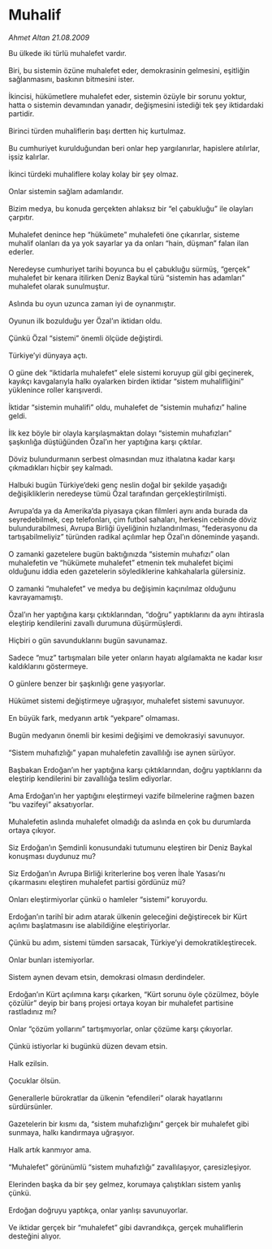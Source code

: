 # Muhalif

*Ahmet Altan 21.08.2009*

<div class="taraf_structure_2col_1zq">
<div class="margen_n">



 <p>Bu ülkede iki türlü muhalefet vardır. <br/><br/>Biri, bu sistemin özüne muhalefet eder, demokrasinin gelmesini, eşitliğin sağlanmasını, baskının bitmesini ister. <br/><br/>İkincisi, hükümetlere muhalefet eder, sistemin özüyle bir sorunu yoktur, hatta o sistemin devamından yanadır, değişmesini istediği tek şey iktidardaki partidir. <br/><br/>Birinci türden muhaliflerin başı dertten hiç kurtulmaz. <br/><br/>Bu cumhuriyet kurulduğundan beri onlar hep yargılanırlar, hapislere atılırlar, işsiz kalırlar. <br/><br/>İkinci türdeki muhaliflere kolay kolay bir şey olmaz. <br/><br/>Onlar sistemin sağlam adamlarıdır. <br/><br/>Bizim medya, bu konuda gerçekten ahlaksız bir “el çabukluğu” ile olayları çarpıtır. <br/><br/>Muhalefet denince hep “hükümete” muhalefeti öne çıkarırlar, sisteme muhalif olanları da ya yok sayarlar ya da onları “hain, düşman” falan ilan ederler. <br/><br/>Neredeyse cumhuriyet tarihi boyunca bu el çabukluğu sürmüş, “gerçek” muhalefet bir kenara itilirken Deniz Baykal türü “sistemin has adamları” muhalefet olarak sunulmuştur. <br/><br/>Aslında bu oyun uzunca zaman iyi de oynanmıştır. <br/><br/>Oyunun ilk bozulduğu yer Özal’ın iktidarı oldu. <br/><br/>Çünkü Özal “sistemi” önemli ölçüde değiştirdi. <br/><br/>Türkiye’yi dünyaya açtı. <br/><br/>O güne dek “iktidarla muhalefet” elele sistemi koruyup gül gibi geçinerek, kayıkçı kavgalarıyla halkı oyalarken birden iktidar “sistem muhalifliğini” yüklenince roller karışıverdi. <br/><br/>İktidar “sistemin muhalifi” oldu, muhalefet de “sistemin muhafızı” haline geldi. <br/><br/>İlk kez böyle bir olayla karşılaşmaktan dolayı “sistemin muhafızları” şaşkınlığa düştüğünden Özal’ın her yaptığına karşı çıktılar. <br/><br/>Döviz bulundurmanın serbest olmasından muz ithalatına kadar karşı çıkmadıkları hiçbir şey kalmadı. <br/><br/>Halbuki bugün Türkiye’deki genç neslin doğal bir şekilde yaşadığı değişikliklerin neredeyse tümü Özal tarafından gerçekleştirilmişti. <br/><br/>Avrupa’da ya da Amerika’da piyasaya çıkan filmleri aynı anda burada da seyredebilmek, cep telefonları, çim futbol sahaları, herkesin cebinde döviz bulundurabilmesi, Avrupa Birliği üyeliğinin hızlandırılması, “federasyonu da tartışabilmeliyiz” türünden radikal açılımlar hep Özal’ın döneminde yaşandı. <br/><br/>O zamanki gazetelere bugün baktığınızda “sistemin muhafızı” olan muhalefetin ve “hükümete muhalefet” etmenin tek muhalefet biçimi olduğunu iddia eden gazetelerin söylediklerine kahkahalarla gülersiniz. <br/><br/>O zamanki “muhalefet” ve medya bu değişimin kaçınılmaz olduğunu kavrayamamıştı. <br/><br/>Özal’ın her yaptığına karşı çıktıklarından, “doğru” yaptıklarını da aynı ihtirasla eleştirip kendilerini zavallı durumuna düşürmüşlerdi. <br/><br/>Hiçbiri o gün savunduklarını bugün savunamaz. <br/><br/>Sadece “muz” tartışmaları bile yeter onların hayatı algılamakta ne kadar kısır kaldıklarını göstermeye. <br/><br/>O günlere benzer bir şaşkınlığı gene yaşıyorlar. <br/><br/>Hükümet sistemi değiştirmeye uğraşıyor, muhalefet sistemi savunuyor. <br/><br/>En büyük fark, medyanın artık “yekpare” olmaması. <br/><br/>Bugün medyanın önemli bir kesimi değişimi ve demokrasiyi savunuyor. <br/><br/>“Sistem muhafızlığı” yapan muhalefetin zavallılığı ise aynen sürüyor. <br/><br/>Başbakan Erdoğan’ın her yaptığına karşı çıktıklarından, doğru yaptıklarını da eleştirip kendilerini bir zavallılığa teslim ediyorlar. <br/><br/>Ama Erdoğan’ın her yaptığını eleştirmeyi vazife bilmelerine rağmen bazen “bu vazifeyi” aksatıyorlar. <br/><br/>Muhalefetin aslında muhalefet olmadığı da aslında en çok bu durumlarda ortaya çıkıyor. <br/><br/>Siz Erdoğan’ın Şemdinli konusundaki tutumunu eleştiren bir Deniz Baykal konuşması duydunuz mu? <br/><br/>Siz Erdoğan’ın Avrupa Birliği kriterlerine boş veren İhale Yasası’nı çıkarmasını eleştiren muhalefet partisi gördünüz mü? <br/><br/>Onları eleştirmiyorlar çünkü o hamleler “sistemi” koruyordu. <br/><br/>Erdoğan’ın tarihî bir adım atarak ülkenin geleceğini değiştirecek bir Kürt açılımı başlatmasını ise alabildiğine eleştiriyorlar. <br/><br/>Çünkü bu adım, sistemi tümden sarsacak, Türkiye’yi demokratikleştirecek. <br/><br/>Onlar bunları istemiyorlar. <br/><br/>Sistem aynen devam etsin, demokrasi olmasın derdindeler. <br/><br/>Erdoğan’ın Kürt açılımına karşı çıkarken, “Kürt sorunu öyle çözülmez, böyle çözülür” deyip bir barış projesi ortaya koyan bir muhalefet partisine rastladınız mı? <br/><br/>Onlar “çözüm yollarını” tartışmıyorlar, onlar çözüme karşı çıkıyorlar. <br/><br/>Çünkü istiyorlar ki bugünkü düzen devam etsin. <br/><br/>Halk ezilsin. <br/><br/>Çocuklar ölsün. <br/><br/>Generallerle bürokratlar da ülkenin “efendileri” olarak hayatlarını sürdürsünler. <br/><br/>Gazetelerin bir kısmı da, “sistem muhafızlığını” gerçek bir muhalefet gibi sunmaya, halkı kandırmaya uğraşıyor. <br/><br/>Halk artık kanmıyor ama. <br/><br/>“Muhalefet” görünümlü “sistem muhafızlığı” zavallılaşıyor, çaresizleşiyor. <br/><br/>Elerinden başka da bir şey gelmez, korumaya çalıştıkları sistem yanlış çünkü. <br/><br/>Erdoğan doğruyu yaptıkça, onlar yanlışı savunuyorlar. <br/><br/>Ve iktidar gerçek bir “muhalefet” gibi davrandıkça, gerçek muhaliflerin desteğini alıyor.</p>
<br/>
<br/>
<br/>



<br/>


<div id="taraf_not">
</div>

</div>


</div>
